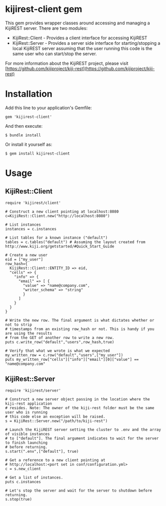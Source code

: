 # kijirest-client gem

This gem provides wrapper classes around accessing and managing a KijiREST server. There
are two modules:

*  KijiRest::Client - Provides a client interface for accessing KijiREST
*  KijiRest::Server - Provides a server side interface for starting/stopping a local KijiREST
   server assuming that the user running this code is the same user who can start/stop the server.

For more information about the KijiREST project, please visit
[https://github.com/kijiproject/kiji-rest](https://github.com/kijiproject/kiji-rest)

# Installation

Add this line to your application's Gemfile:

    gem 'kijirest-client'

And then execute:

    $ bundle install

Or install it yourself as:

    $ gem install kijirest-client

# Usage

## KijiRest::Client

    require 'kijirest/client'

    # Construct a new client pointing at localhost:8080
    c=KijiRest::Client.new("http://localhost:8080")

    # List instances
    instances = c.instances

    # List tables for a known instance ("default")
    tables = c.tables("default") # Assuming the layout created from http://www.kiji.org/getstarted/#Quick_Start_Guide

    # Create a new user
    eid = ["my_user"]
    row_hash={
      KijiRest::Client::ENTITY_ID => eid,
      "cells" => {
        "info" => {
          "email" => [ {
            "value" => "name@company.com",
            "writer_schema" => "string"
            }
          ]
        }
      }
    }

    # Write the new row. The final argument is what dictates whether or not to strip
    # timestamps from an existing row_hash or not. This is handy if you are using the results
    # from the GET of another row to write a new row.
    puts c.write_row("default","users",row_hash,true)

    # Verify that what we wrote is what we expected
    my_written_row = c.row("default","users",["my_user"])
    puts my_written_row["cells"]["info"]["email"][0]["value"] == "name@company.com"
## KijiRest::Server

    require 'kijirest/server'

    # Construct a new server object passing in the location where the kiji-rest application
    # resides. Note: The owner of the kiji-rest folder must be the same user who is running
    # this code else an exception will be raised.
    s = KijiRest::Server.new("/path/to/kiji-rest")

    # Launch the KijiREST server setting the cluster to .env and the array of visible instances
    # to ["default"]. The final argument indicates to wait for the server to finish launching
    # before returning.
    s.start(".env",["default"], true)

    # Get a reference to a new client pointing at
    # http://localhost:<port set in conf/configuration.yml>
    c = s.new_client

    # Get a list of instances.
    puts c.instances

    # Let's stop the server and wait for the server to shutdown before returning.
    s.stop(true)
